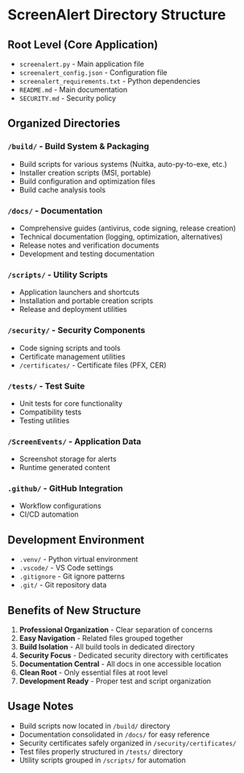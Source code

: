 # ScreenAlert Directory Structure

## Root Level (Core Application)
- `screenalert.py` - Main application file
- `screenalert_config.json` - Configuration file
- `screenalert_requirements.txt` - Python dependencies
- `README.md` - Main documentation
- `SECURITY.md` - Security policy

## Organized Directories

### `/build/` - Build System & Packaging
- Build scripts for various systems (Nuitka, auto-py-to-exe, etc.)
- Installer creation scripts (MSI, portable)
- Build configuration and optimization files
- Build cache analysis tools

### `/docs/` - Documentation
- Comprehensive guides (antivirus, code signing, release creation)
- Technical documentation (logging, optimization, alternatives)
- Release notes and verification documents
- Development and testing documentation

### `/scripts/` - Utility Scripts
- Application launchers and shortcuts
- Installation and portable creation scripts
- Release and deployment utilities

### `/security/` - Security Components
- Code signing scripts and tools
- Certificate management utilities
- `/certificates/` - Certificate files (PFX, CER)

### `/tests/` - Test Suite
- Unit tests for core functionality
- Compatibility tests
- Testing utilities

### `/ScreenEvents/` - Application Data
- Screenshot storage for alerts
- Runtime generated content

### `.github/` - GitHub Integration
- Workflow configurations
- CI/CD automation

## Development Environment
- `.venv/` - Python virtual environment
- `.vscode/` - VS Code settings
- `.gitignore` - Git ignore patterns
- `.git/` - Git repository data

## Benefits of New Structure
1. **Professional Organization** - Clear separation of concerns
2. **Easy Navigation** - Related files grouped together
3. **Build Isolation** - All build tools in dedicated directory
4. **Security Focus** - Dedicated security directory with certificates
5. **Documentation Central** - All docs in one accessible location
6. **Clean Root** - Only essential files at root level
7. **Development Ready** - Proper test and script organization

## Usage Notes
- Build scripts now located in `/build/` directory
- Documentation consolidated in `/docs/` for easy reference
- Security certificates safely organized in `/security/certificates/`
- Test files properly structured in `/tests/` directory
- Utility scripts grouped in `/scripts/` for automation
